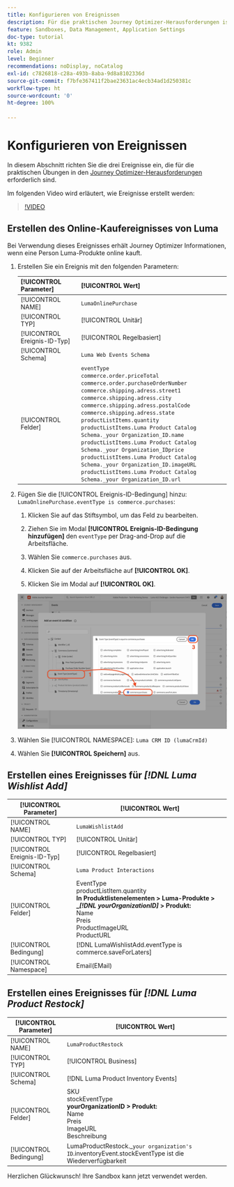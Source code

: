 ```yaml
---
title: Konfigurieren von Ereignissen
description: Für die praktischen Journey Optimizer-Herausforderungen ist das Konfigurieren von drei Ereignissen erforderlich
feature: Sandboxes, Data Management, Application Settings
doc-type: tutorial
kt: 9382
role: Admin
level: Beginner
recommendations: noDisplay, noCatalog
exl-id: c7826818-c28a-493b-8aba-9d8a8102336d
source-git-commit: f7bfe367411f2bae23631ac4ecb34ad1d250381c
workflow-type: ht
source-wordcount: '0'
ht-degree: 100%

---
```


# Konfigurieren von Ereignissen

In diesem Abschnitt richten Sie die drei Ereignisse ein, die für die praktischen Übungen in den [Journey Optimizer-Herausforderungen](/help/challenges/introduction-and-prerequisites.md) erforderlich sind.

Im folgenden Video wird erläutert, wie Ereignisse erstellt werden:

>[!VIDEO](https://video.tv.adobe.com/v/336253?quality=12)

## Erstellen des Online-Kaufereignisses von Luma

Bei Verwendung dieses Ereignisses erhält Journey Optimizer Informationen, wenn eine Person Luma-Produkte online kauft.

1. Erstellen Sie ein Ereignis mit den folgenden Parametern:

   | [!UICONTROL Parameter] | [!UICONTROL Wert] |
   |-------------|-----------|
   | [!UICONTROL NAME] | `LumaOnlinePurchase` |
   | [!UICONTROL TYP] | [!UICONTROL Unitär] |
   | [!UICONTROL Ereignis-ID-Typ] | [!UICONTROL Regelbasiert] |
   | [!UICONTROL Schema] | `Luma Web Events Schema` |
   | [!UICONTROL Felder] | `eventType` <br>`commerce.order.priceTotal`<br>`commerce.order.purchaseOrderNumber`<br>`commerce.shipping.adress.street1`<br>`commerce.shipping.adress.city`<br>`commerce.shipping.adress.postalCode`<br>`commerce.shipping.adress.state`<br>`productListItems.quantity`<br>`productListItems.Luma Product Catalog Schema._your Organization_ID.name`<br>`productListItems.Luma Product Catalog Schema._your Organization_IDprice`<br>`productListItems.Luma Product Catalog Schema._your Organization_ID.imageURL`<br>`productListItems.Luma Product Catalog Schema._your Organization_ID.url` |

1. Fügen Sie die [!UICONTROL Ereignis-ID-Bedingung] hinzu: `LumaOnlinePurchase.eventType is commerce.purchases`:

   1. Klicken Sie auf das Stiftsymbol, um das Feld zu bearbeiten.

   1. Ziehen Sie im Modal **[!UICONTROL Ereignis-ID-Bedingung hinzufügen]** den `eventType` per Drag-and-Drop auf die Arbeitsfläche.
   1. Wählen Sie `commerce.purchases` aus.
   1. Klicken Sie auf der Arbeitsfläche auf **[!UICONTROL OK]**.
   1. Klicken Sie im Modal auf **[!UICONTROL OK]**.

   ![Hinzufügen einer Ereignisbedingung](/help/tutorial-configure-a-training-sandbox/assets/Event-lumaOnlinePurchase-condition-1.png)

1. Wählen Sie [!UICONTROL NAMESPACE]: `Luma CRM ID (lumaCrmId)`

1. Wählen Sie **[!UICONTROL Speichern]** aus.

## Erstellen eines Ereignisses für *[!DNL Luma Wishlist Add]*

| [!UICONTROL Parameter] | [!UICONTROL Wert] |
|-------------|-----------|
| [!UICONTROL NAME] | `LumaWishlistAdd` |
| [!UICONTROL TYP] | [!UICONTROL Unitär] |
| [!UICONTROL Ereignis-ID-Typ] | [!UICONTROL Regelbasiert] |
| [!UICONTROL Schema] | `Luma Product Interactions` |
| [!UICONTROL Felder] | EventType<br>productListItem.quantity<br><b>In Produktlistenelementen > Luma-Produkte > _*[!DNL yourOrganizationID]* > Produkt:</b> <br>Name<br>Preis<br> ProductImageURL<br>ProductURL |
| [!UICONTROL Bedingung] | [!DNL LumaWishlistAdd.eventType is commerce.saveForLaters] |
| [!UICONTROL Namespace] | Email(EMail) |

## Erstellen eines Ereignisses für *[!DNL Luma Product Restock]*

| [!UICONTROL Parameter] | [!UICONTROL Wert] |
|-------------|-----------|
| [!UICONTROL NAME] | `LumaProductRestock` |
| [!UICONTROL TYP] | [!UICONTROL Business] |
| [!UICONTROL Schema] | [!DNL Luma Product Inventory Events] |
| [!UICONTROL Felder] | SKU <br> stockEventType<br><b> yourOrganizationID > Produkt:</b> <br>Name<br>Preis<br> ImageURL<br>Beschreibung |
| [!UICONTROL Bedingung] | LumaProductRestock._`your organization's ID`.inventoryEvent.stockEventType ist die Wiederverfügbarkeit |

Herzlichen Glückwunsch! Ihre Sandbox kann jetzt verwendet werden.

